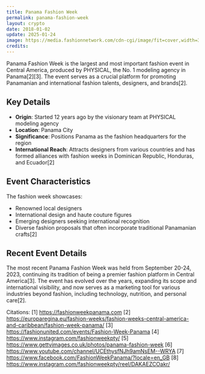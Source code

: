```yaml
---
title: Panama Fashion Week
permalink: panama-fashion-week
layout: crypto
date: 2018-01-02
update: 2025-01-24
image: https://media.fashionnetwork.com/cdn-cgi/image/fit=cover,width=328,height=328,format=auto/m/e16e/bcbc/ad1a/0451/1d3c/49e8/6953/1417/8fe1/2736/2736.png
credits:
---
```


Panama Fashion Week is the largest and most important fashion event in Central America, produced by PHYSICAL, the No. 1 modeling agency in Panama[2][3]. The event serves as a crucial platform for promoting Panamanian and international fashion talents, designers, and brands[2].

## Key Details

- **Origin**: Started 12 years ago by the visionary team at PHYSICAL modeling agency
- **Location**: Panama City
- **Significance**: Positions Panama as the fashion headquarters for the region
- **International Reach**: Attracts designers from various countries and has formed alliances with fashion weeks in Dominican Republic, Honduras, and Ecuador[2]

## Event Characteristics

The fashion week showcases:
- Renowned local designers
- International design and haute couture figures
- Emerging designers seeking international recognition
- Diverse fashion proposals that often incorporate traditional Panamanian crafts[2]

## Recent Event Details

The most recent Panama Fashion Week was held from September 20-24, 2023, continuing its tradition of being a premier fashion platform in Central America[3]. The event has evolved over the years, expanding its scope and international visibility, and now serves as a marketing tool for various industries beyond fashion, including technology, nutrition, and personal care[2].

Citations:
[1] https://fashionweekpanama.com
[2] https://europaregina.eu/fashion-weeks/fashion-weeks-central-america-and-caribbean/fashion-week-panama/
[3] https://fashionunited.com/events/Fashion-Week-Panama
[4] https://www.instagram.com/fashionweekpty/
[5] https://www.gettyimages.co.uk/photos/panama-fashion-week
[6] https://www.youtube.com/channel/UCEthysfNJh9amNsEM--WRYA
[7] https://www.facebook.com/FashionWeekPanama/?locale=en_GB
[8] https://www.instagram.com/fashionweekpty/reel/DAKAEZCOakr/
